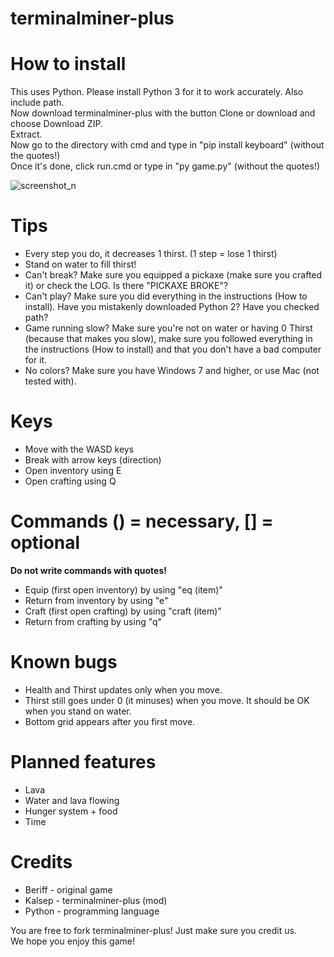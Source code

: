# terminalminer-plus

# How to install
This uses Python. Please install Python 3 for it to work accurately. Also include path.\
Now download terminalminer-plus with the button Clone or download and choose Download ZIP.\
Extract.\
Now go to the directory with cmd and type in "pip install keyboard" (without the quotes!)\
Once it's done, click run.cmd or type in "py game.py" (without the quotes!)

![screenshot_n](https://i.imgur.com/QZcRykQ.png)

# Tips
* Every step you do, it decreases 1 thirst. (1 step = lose 1 thirst)
* Stand on water to fill thirst!
* Can't break? Make sure you equipped a pickaxe (make sure you crafted it) or check the LOG. Is there "PICKAXE BROKE"?
* Can't play? Make sure you did everything in the instructions (How to install). Have you mistakenly downloaded Python 2? Have you checked path?
* Game running slow? Make sure you're not on water or having 0 Thirst (because that makes you slow), make sure you followed everything in the instructions (How to install) and that you don't have a bad computer for it.
* No colors? Make sure you have Windows 7 and higher, or use Mac (not tested with).

# Keys
* Move with the WASD keys
* Break with arrow keys (direction)
* Open inventory using E
* Open crafting using Q

# Commands () = necessary, [] = optional
**Do not write commands with quotes!**
* Equip (first open inventory) by using "eq (item)"
* Return from inventory by using "e"
* Craft (first open crafting) by using "craft (item)"
* Return from crafting by using "q"

# Known bugs
* Health and Thirst updates only when you move.
* Thirst still goes under 0 (it minuses) when you move. It should be OK when you stand on water.
* Bottom grid appears after you first move.

# Planned features
* Lava
* Water and lava flowing
* Hunger system + food
* Time

# Credits
* Beriff - original game
* Kalsep - terminalminer-plus (mod)
* Python - programming language

You are free to fork terminalminer-plus! Just make sure you credit us.\
We hope you enjoy this game!
